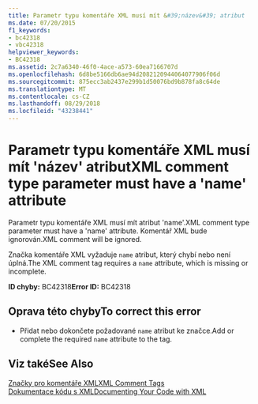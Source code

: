 ```yaml
---
title: Parametr typu komentáře XML musí mít &#39;název&#39; atribut
ms.date: 07/20/2015
f1_keywords:
- bc42318
- vbc42318
helpviewer_keywords:
- BC42318
ms.assetid: 2c7a6340-46f0-4ace-a573-60ea7166707d
ms.openlocfilehash: 6d8be5166db6ae94d2082120944064077906f06d
ms.sourcegitcommit: 875ecc3ab2437e299b1d50076bd9b878fa8c64de
ms.translationtype: MT
ms.contentlocale: cs-CZ
ms.lasthandoff: 08/29/2018
ms.locfileid: "43238441"
---
```

# <a name="xml-comment-type-parameter-must-have-a-39name39-attribute"></a><span data-ttu-id="102fd-102">Parametr typu komentáře XML musí mít &#39;název&#39; atribut</span><span class="sxs-lookup"><span data-stu-id="102fd-102">XML comment type parameter must have a &#39;name&#39; attribute</span></span>
<span data-ttu-id="102fd-103">Parametr typu komentáře XML musí mít atribut 'name'.</span><span class="sxs-lookup"><span data-stu-id="102fd-103">XML comment type parameter must have a 'name' attribute.</span></span> <span data-ttu-id="102fd-104">Komentář XML bude ignorován.</span><span class="sxs-lookup"><span data-stu-id="102fd-104">XML comment will be ignored.</span></span>  
  
 <span data-ttu-id="102fd-105">Značka komentáře XML vyžaduje `name` atribut, který chybí nebo není úplná.</span><span class="sxs-lookup"><span data-stu-id="102fd-105">The XML comment tag requires a `name` attribute, which is missing or incomplete.</span></span>  
  
 <span data-ttu-id="102fd-106">**ID chyby:** BC42318</span><span class="sxs-lookup"><span data-stu-id="102fd-106">**Error ID:** BC42318</span></span>  
  
## <a name="to-correct-this-error"></a><span data-ttu-id="102fd-107">Oprava této chyby</span><span class="sxs-lookup"><span data-stu-id="102fd-107">To correct this error</span></span>  
  
-   <span data-ttu-id="102fd-108">Přidat nebo dokončete požadované `name` atribut ke značce.</span><span class="sxs-lookup"><span data-stu-id="102fd-108">Add or complete the required `name` attribute to the tag.</span></span>  
  
## <a name="see-also"></a><span data-ttu-id="102fd-109">Viz také</span><span class="sxs-lookup"><span data-stu-id="102fd-109">See Also</span></span>  
 [<span data-ttu-id="102fd-110">Značky pro komentáře XML</span><span class="sxs-lookup"><span data-stu-id="102fd-110">XML Comment Tags</span></span>](../../visual-basic/language-reference/xmldoc/index.md)  
 [<span data-ttu-id="102fd-111">Dokumentace kódu s XML</span><span class="sxs-lookup"><span data-stu-id="102fd-111">Documenting Your Code with XML</span></span>](../../visual-basic/programming-guide/program-structure/documenting-your-code-with-xml.md)
